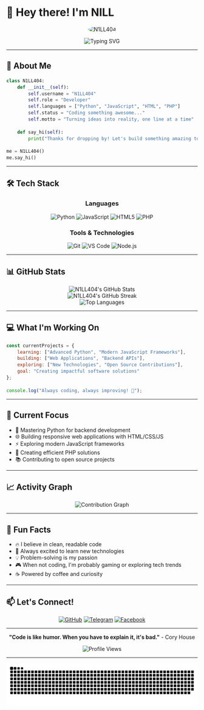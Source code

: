 # 👋 Hey there! I'm NILL

<div align="center">
  <img src="https://i.pinimg.com/736x/da/c4/e3/dac4e3ca6c1cd42ddbc911c3df4172b5.jpg" alt="N1LL404" width="150" height="150" style="border-radius: 50%;"/>
</div>

<div align="center">
  
  ![Typing SVG](https://readme-typing-svg.herokuapp.com?font=Fira+Code&size=22&duration=3000&pause=1000&color=00D9FF&center=true&vCenter=true&width=435&lines=Full+Stack+Developer;Code+Enthusiast;Always+Learning+New+Things)
  
</div>

---

## 🚀 About Me

```python
class N1LL404:
    def __init__(self):
        self.username = "N1LL404"
        self.role = "Developer"
        self.languages = ["Python", "JavaScript", "HTML", "PHP"]
        self.status = "Coding something awesome..."
        self.motto = "Turning ideas into reality, one line at a time"
    
    def say_hi(self):
        print("Thanks for dropping by! Let's build something amazing together 🚀")

me = N1LL404()
me.say_hi()
```

---

## 🛠️ Tech Stack

<div align="center">

### Languages
![Python](https://img.shields.io/badge/Python-3776AB?style=for-the-badge&logo=python&logoColor=white)
![JavaScript](https://img.shields.io/badge/JavaScript-F7DF1E?style=for-the-badge&logo=javascript&logoColor=black)
![HTML5](https://img.shields.io/badge/HTML5-E34F26?style=for-the-badge&logo=html5&logoColor=white)
![PHP](https://img.shields.io/badge/PHP-777BB4?style=for-the-badge&logo=php&logoColor=white)

### Tools & Technologies
![Git](https://img.shields.io/badge/Git-F05032?style=for-the-badge&logo=git&logoColor=white)
![VS Code](https://img.shields.io/badge/VS_Code-007ACC?style=for-the-badge&logo=visual-studio-code&logoColor=white)
![Node.js](https://img.shields.io/badge/Node.js-339933?style=for-the-badge&logo=node.js&logoColor=white)

</div>

---

## 📊 GitHub Stats

<div align="center">
  <img src="https://github-readme-stats.vercel.app/api?username=N1LL404&show_icons=true&theme=tokyonight&hide_border=true&count_private=true" alt="N1LL404's GitHub Stats" />
</div>

<div align="center">
  <img src="https://github-readme-streak-stats.herokuapp.com/?user=N1LL404&theme=tokyonight&hide_border=true" alt="N1LL404's GitHub Streak" />
</div>

<div align="center">
  <img src="https://github-readme-stats.vercel.app/api/top-langs/?username=N1LL404&theme=tokyonight&hide_border=true&layout=compact" alt="Top Languages" />
</div>

---

## 💻 What I'm Working On

```javascript
const currentProjects = {
    learning: ["Advanced Python", "Modern JavaScript Frameworks"],
    building: ["Web Applications", "Backend APIs"],
    exploring: ["New Technologies", "Open Source Contributions"],
    goal: "Creating impactful software solutions"
};

console.log("Always coding, always improving! 💪");
```

---

## 🎯 Current Focus

- 🐍 Mastering Python for backend development
- 🌐 Building responsive web applications with HTML/CSS/JS
- ⚡ Exploring modern JavaScript frameworks
- 🔧 Creating efficient PHP solutions
- 📚 Contributing to open source projects

---

## 📈 Activity Graph

<div align="center">
  <img src="https://github-readme-activity-graph.vercel.app/graph?username=N1LL404&theme=tokyo-night&hide_border=true&area=true" alt="Contribution Graph" />
</div>

---

## 🌟 Fun Facts

- 🔥 I believe in clean, readable code
- 🚀 Always excited to learn new technologies
- 💡 Problem-solving is my passion
- 🎮 When not coding, I'm probably gaming or exploring tech trends
- ☕ Powered by coffee and curiosity

---

## 📫 Let's Connect!

<div align="center">

[![GitHub](https://img.shields.io/badge/GitHub-100000?style=for-the-badge&logo=github&logoColor=white)](https://github.com/N1LL404)
[![Telegram](https://img.shields.io/badge/Telegram-2CA5E0?style=for-the-badge&logo=telegram&logoColor=white)](https://t.me/nill404)
[![Facebook](https://img.shields.io/badge/Facebook-1877F2?style=for-the-badge&logo=facebook&logoColor=white)](https://www.facebook.com/nill404)

</div>

---

<div align="center">
  
  **"Code is like humor. When you have to explain it, it's bad."** - Cory House
  
  ![Profile Views](https://komarev.com/ghpvc/?username=N1LL404&color=blueviolet&style=flat-square)
  
</div>

---

<div align="center">
  <img src="https://raw.githubusercontent.com/Platane/snk/output/github-contribution-grid-snake.svg" alt="Snake Game" />
</div>
